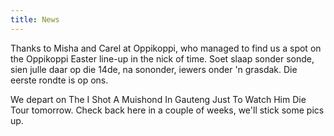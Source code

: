 ```yaml
---
title: News
---
```


Thanks to Misha and Carel at Oppikoppi, who managed to find us a spot on the Oppikoppi Easter line-up in the nick of time. Soet slaap sonder sonde, sien julle daar op die 14de, na sononder, iewers onder 'n grasdak. Die eerste rondte is op ons.

We depart on The I Shot A Muishond In Gauteng Just To Watch Him Die Tour tomorrow. Check back here in a couple of weeks, we'll stick some pics up.
